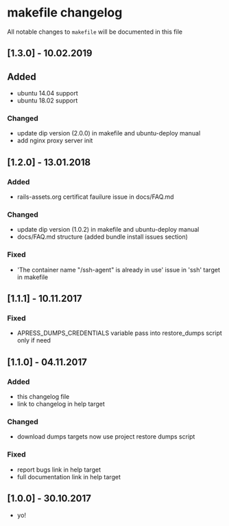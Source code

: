 # makefile changelog
All notable changes to `makefile` will be documented in this file

## [1.3.0] - 10.02.2019
## Added
- ubuntu 14.04 support
- ubuntu 18.02 support
### Changed
- update dip version (2.0.0) in makefile and ubuntu-deploy manual
- add nginx proxy server init

## [1.2.0] - 13.01.2018
### Added
-  rails-assets.org certificat fauilure issue in docs/FAQ.md
### Changed
- update dip version (1.0.2) in makefile and ubuntu-deploy manual
- docs/FAQ.md structure (added bundle install issues section)
### Fixed
- 'The container name "/ssh-agent" is already in use' issue in 'ssh' target in makefile

## [1.1.1] - 10.11.2017
### Fixed
- APRESS_DUMPS_CREDENTIALS variable pass into restore_dumps script only if need


## [1.1.0] - 04.11.2017
### Added
- this changelog file
- link to changelog in help target
### Changed
- download dumps targets now use project restore dumps script
### Fixed
- report bugs link in help target
- full documentation link in help target


## [1.0.0] - 30.10.2017
- yo!
